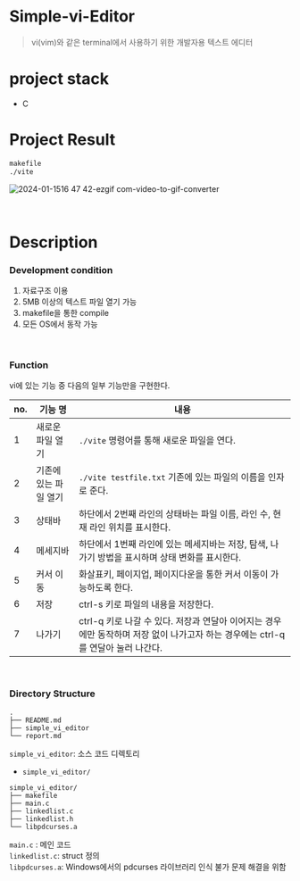 # Simple-vi-Editor
> vi(vim)와 같은 terminal에서 사용하기 위한 개발자용 텍스트 에디터

# project stack
- C

# Project Result
 ```bash
 makefile
 ./vite
 ```
![2024-01-1516 47 42-ezgif com-video-to-gif-converter](https://github.com/Jaden000/simple-vi-editor/assets/84056591/75ea0b78-a8c2-4d4c-b4af-3b7722d78ce6)

</br>

# Description
### Development condition
1. 자료구조 이용
2. 5MB 이상의 텍스트 파일 열기 가능
3. makefile을 통한 compile
4. 모든 OS에서 동작 가능 

<br>

### Function
vi에 있는 기능 중 다음의 일부 기능만을 구현한다. 

|no.|기능 명| 내용|
|---|---|---|
|1|새로운 파일 열기|`./vite` 명령어를 통해 새로운 파일을 연다.|
|2|기존에 있는 파일 열기|`./vite testfile.txt` 기존에 있는 파일의 이름을 인자로 준다.|
|3|상태바|하단에서 2번째 라인의 상태바는 파일 이름, 라인 수, 현재 라인 위치를 표시한다.|
|4|메세지바|하단에서 1번째 라인에 있는 메세지바는 저장, 탐색, 나가기 방법을 표시하며 상태 변화를 표시한다.|
|5|커서 이동|화살표키, 페이지업, 페이지다운을 통한 커서 이동이 가능하도록 한다.|
|6|저장|ctrl-s 키로 파일의 내용을 저장한다.|
|7|나가기|ctrl-q 키로 나갈 수 있다. 저장과 연달아 이어지는 경우에만 동작하며 저장 없이 나가고자 하는 경우에는 ctrl-q를 연달아 눌러 나간다.|

<br>

### Directory Structure

```
.
├── README.md
├── simple_vi_editor
└── report.md
```

`simple_vi_editor`: 소스 코드 디렉토리



- `simple_vi_editor/`

```
simple_vi_editor/
├── makefile
├── main.c
├── linkedlist.c
├── linkedlist.h
└── libpdcurses.a
```
`main.c` : 메인 코드  
`linkedlist.c`: struct 정의  
`libpdcurses.a`: Windows에서의 pdcurses 라이브러리 인식 불가 문제 해결을 위함
